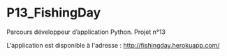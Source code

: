 # P13_FishingDay
Parcours développeur d’application Python. Projet n°13

L'application est disponible à l'adresse : http://fishingday.herokuapp.com/